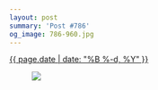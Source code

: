 ```yaml
---
layout: post
summary: 'Post #786'
og_image: 786-960.jpg
---
```


<p>
 <time>
  <a href="/786">
   {{ page.date | date: "%B %-d, %Y" }}
  </a>
 </time>
 <a href="/786">
  <figure data-taken="1/1/2019">
   <img sizes="(min-width: 700px) 50vw, calc(100vw - 2rem)" src="{{ site.assets_url }}/786-480.jpg" srcset="{{ site.assets_url }}/786-240.jpg 240w, {{ site.assets_url }}/786-480.jpg 480w, {{ site.assets_url }}/786-720.jpg 720w, {{ site.assets_url }}/786-960.jpg 960w"/>
  </figure>
 </a>
</p>
